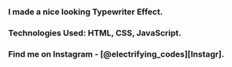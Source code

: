 ### I made a nice looking Typewriter Effect.

### Technologies Used: HTML, CSS, JavaScript.

### Find me on Instagram - [@electrifying_codes][Instagr].

[Instagram]: https://www.instagram.com/electrifying_codes